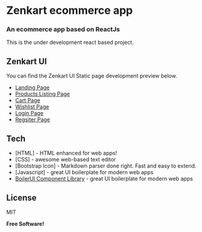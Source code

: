 # Zenkart ecommerce app
### An ecommerce app based on ReactJs

This is the under development react based project.

## Zenkart UI 

You can find the Zenkart UI Static page development preview below.

- [Landing Page](https://zenkart-ui.netlify.app/index.html)
- [Products Listing Page](https://zenkart-ui.netlify.app/productlisting.html)
- [Cart Page](https://zenkart-ui.netlify.app/cart.html)
- [Wishlist Page](https://zenkart-ui.netlify.app/wishlist.html)
- [Login Page](https://zenkart-ui.netlify.app/login.html)
- [Regsiter Page](https://zenkart-ui.netlify.app/register.html)

## Tech

- [HTML] - HTML enhanced for web apps!
- [CSS] - awesome web-based text editor
- [Bootstrap Icon] - Markdown parser done right. Fast and easy to extend.
- [Javascript] - great UI boilerplate for modern web apps
- [BoilerUI Component Library](https://sanketr43.github.io/Boiler-UI-component-library/index.html) - great UI boilerplate for modern web apps


## License

MIT

**Free Software!**
